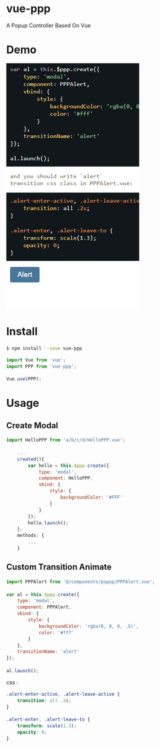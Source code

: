 # vue-ppp

A Popup Controller Based On Vue

# Demo 

![demo-01](doc/demo-01.gif)

# Install 

``` bash 
$ npm install --save vue-ppp
```

``` js
import Vue from 'vue'; 
import PPP from 'vue-ppp'; 

Vue.use(PPP); 
```

# Usage 

## Create Modal 

``` js
import HelloPPP from 'a/b/c/d/HelloPPP.vue';

    ...
    created(){
        var hello = this.$ppp.create({
            type: 'modal', 
            component: HelloPPP,
            vbind: {
                style: {
                    backgroundColor: '#FFF'
                }
            }
        });
        hello.launch();
    }, 
    methods: {
        ... 
    }
```


## Custom Transition Animate 

``` js
import PPPAlert from '@/components/popup/PPPAlert.vue'; 

var al = this.$ppp.create({
    type: 'modal', 
    component: PPPAlert, 
    vbind: {
        style: {
            backgroundColor: 'rgba(0, 0, 0, .5)',
            color: '#fff'
        }
    },
    transitionName: 'alert'
}); 

al.launch();
```

css : 

``` css
.alert-enter-active, .alert-leave-active {
    transition: all .2s; 
}

.alert-enter, .alert-leave-to {
    transform: scale(1.3);
    opacity: 0; 
}
```
